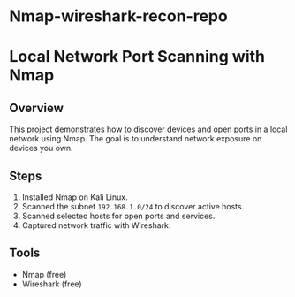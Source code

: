 # Nmap-wireshark-recon-repo
# Local Network Port Scanning with Nmap

## Overview
This project demonstrates how to discover devices and open ports in a local network
using Nmap. The goal is to understand network exposure on devices you own.

## Steps
1. Installed Nmap on Kali Linux.
2. Scanned the subnet `192.168.1.0/24` to discover active hosts.
3. Scanned selected hosts for open ports and services.
4. Captured network traffic with Wireshark.

## Tools
- Nmap (free)
- Wireshark (free)
